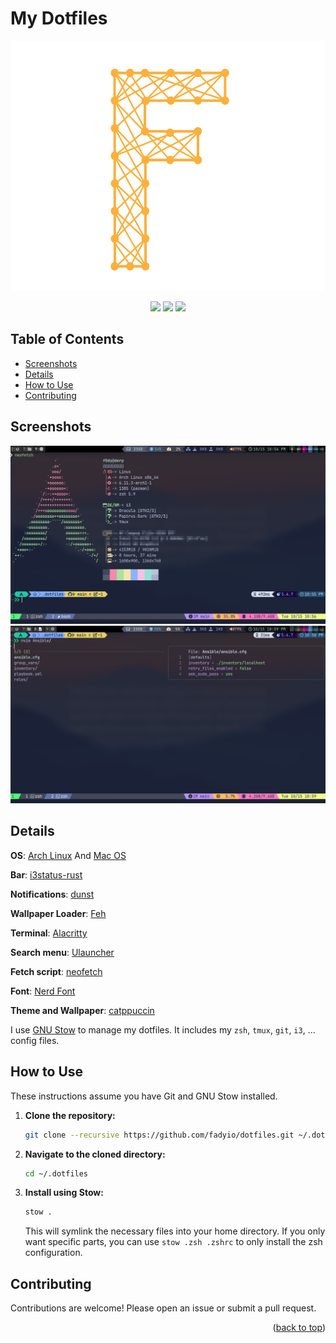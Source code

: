 # My Dotfiles


<div align="center">
<img src="https://raw.githubusercontent.com/Fadyio/Fadyio.com/refs/heads/main/public/static/logo.svg" height="400">

![](https://img.shields.io/github/last-commit/Fadyio/dotfiles?&style=for-the-badge&color=C9CBFF&logoColor=D9E0EE&labelColor=302D41)
![](https://img.shields.io/github/stars/Fadyio/dotfiles?style=for-the-badge&logo=starship&color=8bd5ca&logoColor=D9E0EE&labelColor=302D41)
[![](https://img.shields.io/github/repo-size/Fadyio/dotfiles?color=%23DDB6F2&label=SIZE&logo=codesandbox&style=for-the-badge&logoColor=D9E0EE&labelColor=302D41)](https://github.com/Fadyio/dotfiles)


</div>

## Table of Contents

* [Screenshots](#screenshots)
* [Details](#details)
* [How to Use](#how-to-use)
* [Contributing](#contributing)


## Screenshots

![Arch](/Assets/Arch1.png)
![Arch](/Assets/Arch2.png)

## Details

**OS**: [Arch Linux](https://archlinux.org) And [Mac OS](https://www.apple.com/uk/macos/macos-sequoia)

**Bar**: [i3status-rust](https://github.com/greshake/i3status-rust)

**Notifications**: [dunst](https://github.com/dunst-project/dunst)

**Wallpaper Loader**: [Feh](https://feh.finalrewind.org)

**Terminal**: [Alacritty](https://alacritty.org/)

**Search menu**: [Ulauncher](https://ulauncher.io/)

**Fetch script**: [neofetch](https://github.com/dylanaraps/neofetch)

**Font**: [Nerd Font](https://www.nerdfonts.com/)

**Theme and Wallpaper**: [catppuccin](https://github.com/catppuccin/catppuccin)


I use [GNU Stow](https://www.gnu.org/software/stow/) to manage my dotfiles.  It includes my `zsh`, `tmux`, `git`, `i3`, ... config files.

## How to Use

These instructions assume you have Git and GNU Stow installed.

1. **Clone the repository:**
   ```bash
   git clone --recursive https://github.com/fadyio/dotfiles.git ~/.dotfiles
   ```

2. **Navigate to the cloned directory:**
   ```bash
   cd ~/.dotfiles
   ```

3. **Install using Stow:**
   ```bash
   stow .
   ```
   This will symlink the necessary files into your home directory.  If you only want specific parts, you can use `stow .zsh .zshrc` to only install the zsh configuration.


## Contributing

Contributions are welcome! Please open an issue or submit a pull request.


<p align="right">(<a href="#top">back to top</a>)</p>
